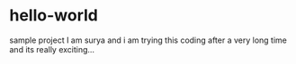 # hello-world
sample project
I am surya and i am trying this coding after a very long time and its really exciting...
